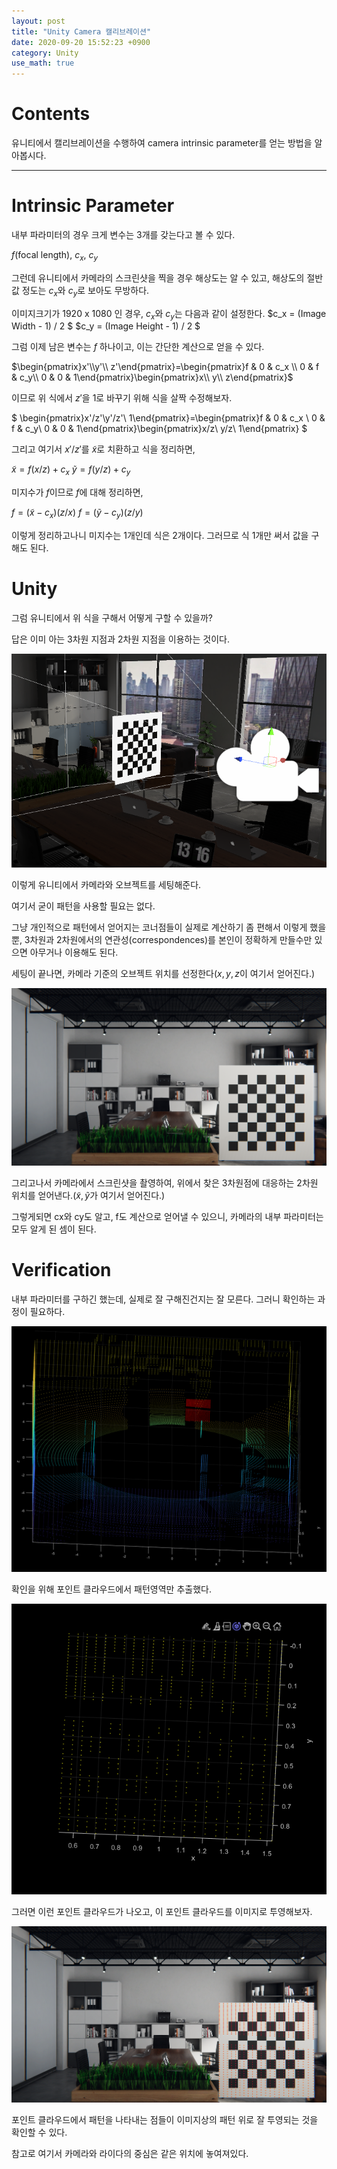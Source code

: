 ```yaml
---
layout: post
title: "Unity Camera 캘리브레이션"
date: 2020-09-20 15:52:23 +0900
category: Unity
use_math: true
---
```

# Contents

유니티에서 캘리브레이션을 수행하여 camera intrinsic parameter를 얻는 방법을 알아봅시다.

---

# Intrinsic Parameter

내부 파라미터의 경우 크게 변수는 3개를 갖는다고 볼 수 있다.

$f$(focal length), $c_x$, $c_y$

그런데 유니티에서 카메라의 스크린샷을 찍을 경우 해상도는 알 수 있고, 해상도의 절반값 정도는 $c_x$와 $c_y$로 보아도 무방하다.

이미지크기가 1920 x 1080 인 경우, $c_x$와 $c_y$는 다음과 같이 설정한다.
$c_x = (Image Width - 1) / 2 $
$c_y = (Image Height - 1) / 2 $

그럼 이제 남은 변수는 $f$ 하나이고, 이는 간단한 계산으로 얻을 수 있다.

$\begin{pmatrix}x'\\y'\\ z'\end{pmatrix}=\begin{pmatrix}f & 0 & c_x \\ 0 & f & c_y\\ 0 & 0 & 1\end{pmatrix}\begin{pmatrix}x\\ y\\ z\end{pmatrix}$

이므로 위 식에서 $z'$을 1로 바꾸기 위해 식을 살짝 수정해보자.

$ \begin{pmatrix}x'/z'\\y'/z'\\ 1\end{pmatrix}=\begin{pmatrix}f & 0 & c_x \\ 0 & f & c_y\\ 0 & 0 & 1\end{pmatrix}\begin{pmatrix}x/z\\ y/z\\ 1\end{pmatrix} $

그리고 여기서 $x'/z'$를 $\tilde{x}$로 치환하고 식을 정리하면,

$\tilde{x} = f (x/z) + c_x$
$\tilde{y} = f (y/z) + c_y$

미지수가 $f$이므로 $f$에 대해 정리하면,

$f =(\tilde{x} - c_x) (z/x)$
$f =(\tilde{y} - c_y) (z/y)$

이렇게 정리하고나니 미지수는 1개인데 식은 2개이다. 그러므로 식 1개만 써서 값을 구해도 된다.

# Unity

그럼 유니티에서 위 식을 구해서 어떻게 구할 수 있을까?

답은 이미 아는 3차원 지점과 2차원 지점을 이용하는 것이다.

![image1](/Assets/2020-09-20/1.png?raw=true)

이렇게 유니티에서 카메라와 오브젝트를 세팅해준다.

여기서 굳이 패턴을 사용할 필요는 없다.

그냥 개인적으로 패턴에서 얻어지는 코너점들이 실제로 계산하기 좀 편해서 이렇게 했을뿐, 3차원과 2차원에서의 연관성(correspondences)를 본인이 정확하게 만들수만 있으면 아무거나 이용해도 된다.

세팅이 끝나면, 카메라 기준의 오브젝트 위치를 선정한다($x, y, z$이 여기서 얻어진다.)

![image2](/Assets/2020-09-20/2020-09-18_14-30-12.png?raw=true)

그리고나서 카메라에서 스크린샷을 촬영하여, 위에서 찾은 3차원점에 대응하는 2차원 위치를 얻어낸다.($\tilde{x},\tilde{y}$가 여기서 얻어진다.)

그렇게되면 cx와 cy도 알고, f도 계산으로 얻어낼 수 있으니, 카메라의 내부 파라미터는 모두 알게 된 셈이 된다.

# Verification

내부 파라미터를 구하긴 했는데, 실제로 잘 구해진건지는 잘 모른다. 그러니 확인하는 과정이 필요하다.

![image1](/Assets/2020-09-20/2.png?raw=true)

확인을 위해 포인트 클라우드에서 패턴영역만 추출했다.

![image1](/Assets/2020-09-20/3.png?raw=true)

그러면 이런 포인트 클라우드가 나오고, 이 포인트 클라우드를 이미지로 투영해보자.

![image1](/Assets/2020-09-20/4.png?raw=true)

포인트 클라우드에서 패턴을 나타내는 점들이 이미지상의 패턴 위로 잘 투영되는 것을 확인할 수 있다.

참고로 여기서 카메라와 라이다의 중심은 같은 위치에 놓여져있다.
